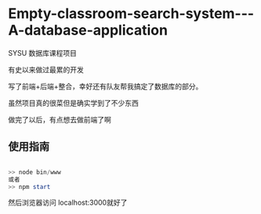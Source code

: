 # Empty-classroom-search-system---A-database-application
SYSU 数据库课程项目

有史以来做过最累的开发

写了前端+后端+整合，幸好还有队友帮我搞定了数据库的部分。

虽然项目真的很菜但是确实学到了不少东西

做完了以后，有点想去做前端了啊

## 使用指南

```powershell

>> node bin/www
或者
>> npm start

```

然后浏览器访问 localhost:3000就好了
